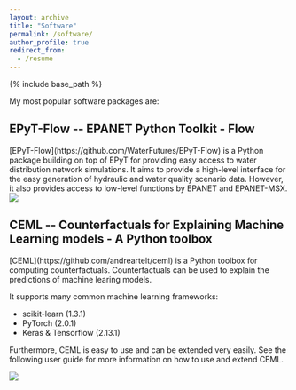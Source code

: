 ```yaml
---
layout: archive
title: "Software"
permalink: /software/
author_profile: true
redirect_from:
  - /resume
---
```


{% include base_path %}

My most popular software packages are:

<h2>EPyT-Flow -- EPANET Python Toolkit - Flow</h2>
<div markdown=1>
[EPyT-Flow](https://github.com/WaterFutures/EPyT-Flow) is a Python package building on top of EPyT for providing easy access to water distribution network simulations. It aims to provide a high-level interface for the easy generation of hydraulic and water quality scenario data. However, it also provides access to low-level functions by EPANET and EPANET-MSX.
</div>
<img src="https://github.com/WaterFutures/EPyT-Flow/blob/main/docs/_static/net1_plot.png?raw=true" style="width: 100%,height: auto">


<h2>CEML -- Counterfactuals for Explaining Machine Learning models - A Python toolbox</h2>
<div markdown=1>
[CEML](https://github.com/andreartelt/ceml) is a Python toolbox for computing counterfactuals. Counterfactuals can be used to explain the predictions of machine learing models.

It supports many common machine learning frameworks:
- scikit-learn (1.3.1)
- PyTorch (2.0.1)
- Keras & Tensorflow (2.13.1)

Furthermore, CEML is easy to use and can be extended very easily. See the following user guide for more information on how to use and extend CEML.
</div>
<img src="https://raw.githubusercontent.com/andreArtelt/ceml/master/docs/_static/cf_illustration.png" style="width: 100%,height: auto">

